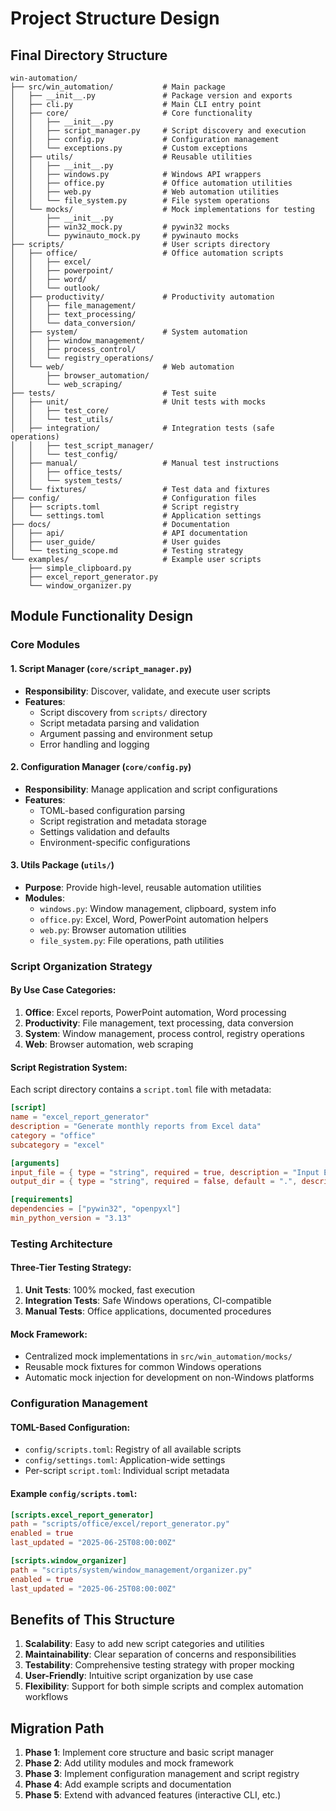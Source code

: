 # Project Structure Design

## Final Directory Structure

```
win-automation/
├── src/win_automation/           # Main package
│   ├── __init__.py               # Package version and exports
│   ├── cli.py                    # Main CLI entry point
│   ├── core/                     # Core functionality
│   │   ├── __init__.py
│   │   ├── script_manager.py     # Script discovery and execution
│   │   ├── config.py             # Configuration management
│   │   └── exceptions.py         # Custom exceptions
│   ├── utils/                    # Reusable utilities
│   │   ├── __init__.py
│   │   ├── windows.py            # Windows API wrappers
│   │   ├── office.py             # Office automation utilities
│   │   ├── web.py                # Web automation utilities
│   │   └── file_system.py        # File system operations
│   └── mocks/                    # Mock implementations for testing
│       ├── __init__.py
│       ├── win32_mock.py         # pywin32 mocks
│       └── pywinauto_mock.py     # pywinauto mocks
├── scripts/                      # User scripts directory
│   ├── office/                   # Office automation scripts
│   │   ├── excel/
│   │   ├── powerpoint/
│   │   ├── word/
│   │   └── outlook/
│   ├── productivity/             # Productivity automation
│   │   ├── file_management/
│   │   ├── text_processing/
│   │   └── data_conversion/
│   ├── system/                   # System automation
│   │   ├── window_management/
│   │   ├── process_control/
│   │   └── registry_operations/
│   └── web/                      # Web automation
│       ├── browser_automation/
│       └── web_scraping/
├── tests/                        # Test suite
│   ├── unit/                     # Unit tests with mocks
│   │   ├── test_core/
│   │   └── test_utils/
│   ├── integration/              # Integration tests (safe operations)
│   │   ├── test_script_manager/
│   │   └── test_config/
│   ├── manual/                   # Manual test instructions
│   │   ├── office_tests/
│   │   └── system_tests/
│   └── fixtures/                 # Test data and fixtures
├── config/                       # Configuration files
│   ├── scripts.toml              # Script registry
│   └── settings.toml             # Application settings
├── docs/                         # Documentation
│   ├── api/                      # API documentation
│   ├── user_guide/               # User guides
│   └── testing_scope.md          # Testing strategy
└── examples/                     # Example user scripts
    ├── simple_clipboard.py
    ├── excel_report_generator.py
    └── window_organizer.py
```

## Module Functionality Design

### Core Modules

#### 1. Script Manager (`core/script_manager.py`)
- **Responsibility**: Discover, validate, and execute user scripts
- **Features**:
  - Script discovery from `scripts/` directory
  - Script metadata parsing and validation
  - Argument passing and environment setup
  - Error handling and logging

#### 2. Configuration Manager (`core/config.py`)
- **Responsibility**: Manage application and script configurations
- **Features**:
  - TOML-based configuration parsing
  - Script registration and metadata storage
  - Settings validation and defaults
  - Environment-specific configurations

#### 3. Utils Package (`utils/`)
- **Purpose**: Provide high-level, reusable automation utilities
- **Modules**:
  - `windows.py`: Window management, clipboard, system info
  - `office.py`: Excel, Word, PowerPoint automation helpers
  - `web.py`: Browser automation utilities
  - `file_system.py`: File operations, path utilities

### Script Organization Strategy

#### By Use Case Categories:
1. **Office**: Excel reports, PowerPoint automation, Word processing
2. **Productivity**: File management, text processing, data conversion
3. **System**: Window management, process control, registry operations
4. **Web**: Browser automation, web scraping

#### Script Registration System:
Each script directory contains a `script.toml` file with metadata:
```toml
[script]
name = "excel_report_generator"
description = "Generate monthly reports from Excel data"
category = "office"
subcategory = "excel"

[arguments]
input_file = { type = "string", required = true, description = "Input Excel file path" }
output_dir = { type = "string", required = false, default = ".", description = "Output directory" }

[requirements]
dependencies = ["pywin32", "openpyxl"]
min_python_version = "3.13"
```

### Testing Architecture

#### Three-Tier Testing Strategy:
1. **Unit Tests**: 100% mocked, fast execution
2. **Integration Tests**: Safe Windows operations, CI-compatible
3. **Manual Tests**: Office applications, documented procedures

#### Mock Framework:
- Centralized mock implementations in `src/win_automation/mocks/`
- Reusable mock fixtures for common Windows operations
- Automatic mock injection for development on non-Windows platforms

### Configuration Management

#### TOML-Based Configuration:
- `config/scripts.toml`: Registry of all available scripts
- `config/settings.toml`: Application-wide settings
- Per-script `script.toml`: Individual script metadata

#### Example `config/scripts.toml`:
```toml
[scripts.excel_report_generator]
path = "scripts/office/excel/report_generator.py"
enabled = true
last_updated = "2025-06-25T08:00:00Z"

[scripts.window_organizer]
path = "scripts/system/window_management/organizer.py"
enabled = true
last_updated = "2025-06-25T08:00:00Z"
```

## Benefits of This Structure

1. **Scalability**: Easy to add new script categories and utilities
2. **Maintainability**: Clear separation of concerns and responsibilities
3. **Testability**: Comprehensive testing strategy with proper mocking
4. **User-Friendly**: Intuitive script organization by use case
5. **Flexibility**: Support for both simple scripts and complex automation workflows

## Migration Path

1. **Phase 1**: Implement core structure and basic script manager
2. **Phase 2**: Add utility modules and mock framework
3. **Phase 3**: Implement configuration management and script registry
4. **Phase 4**: Add example scripts and documentation
5. **Phase 5**: Extend with advanced features (interactive CLI, etc.)
